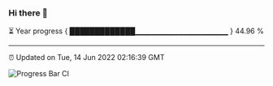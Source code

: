 ### Hi there 👋

⏳ Year progress { █████████████▁▁▁▁▁▁▁▁▁▁▁▁▁▁▁▁▁ } 44.96 %

---

⏰ Updated on Tue, 14 Jun 2022 02:16:39 GMT

![Progress Bar CI](https://github.com/ZhaoGui/ZhaoGui/workflows/Progress%20Bar%20CI/badge.svg)
